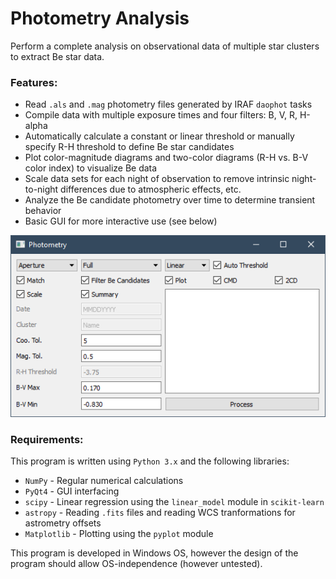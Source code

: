 # Photometry Analysis

Perform a complete analysis on observational data of multiple star clusters to extract Be star data.

### Features:

* Read ```.als``` and ```.mag``` photometry files generated by IRAF ```daophot``` tasks
* Compile data with multiple exposure times and four filters: B, V, R, H-alpha
* Automatically calculate a constant or linear threshold or manually specify R-H threshold to define Be star candidates
* Plot color-magnitude diagrams and two-color diagrams (R-H vs. B-V color index) to visualize Be data
* Scale data sets for each night of observation to remove intrinsic night-to-night differences due to atmospheric effects, etc.
* Analyze the Be candidate photometry over time to determine transient behavior
* Basic GUI for more interactive use (see below)

![Alt text](screenshots/2018-07-17.png?raw=True)

### Requirements:

This program is written using ```Python 3.x``` and the following libraries:
* ```NumPy``` - Regular numerical calculations
* ```PyQt4``` - GUI interfacing
* ```scipy``` - Linear regression using the ```linear_model``` module in ```scikit-learn```
* ```astropy``` - Reading ```.fits``` files and reading WCS tranformations for astrometry offsets
* ```Matplotlib``` - Plotting using the ```pyplot``` module

This program is developed in Windows OS, however the design of the program should allow OS-independence (however untested).
